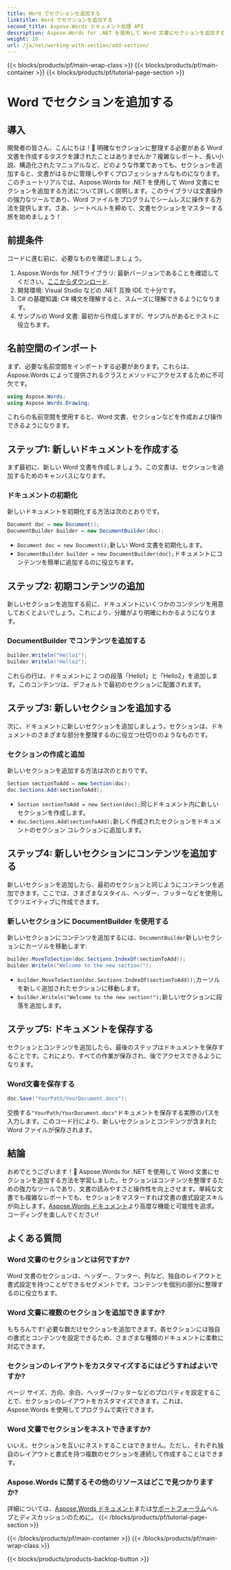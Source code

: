 ```yaml
---
title: Word でセクションを追加する
linktitle: Word でセクションを追加する
second_title: Aspose.Words ドキュメント処理 API
description: Aspose.Words for .NET を使用して Word 文書にセクションを追加する方法を学びます。このガイドでは、文書の作成からセクションの追加と管理まですべてをカバーしています。
weight: 10
url: /ja/net/working-with-section/add-section/
---
```


{{< blocks/products/pf/main-wrap-class >}}
{{< blocks/products/pf/main-container >}}
{{< blocks/products/pf/tutorial-page-section >}}

# Word でセクションを追加する


## 導入

開発者の皆さん、こんにちは！👋 明確なセクションに整理する必要がある Word 文書を作成するタスクを課されたことはありませんか？複雑なレポート、長い小説、構造化されたマニュアルなど、どのような作業であっても、セクションを追加すると、文書がはるかに管理しやすくプロフェッショナルなものになります。このチュートリアルでは、Aspose.Words for .NET を使用して Word 文書にセクションを追加する方法について詳しく説明します。このライブラリは文書操作の強力なツールであり、Word ファイルをプログラムでシームレスに操作する方法を提供します。さあ、シートベルトを締めて、文書セクションをマスターする旅を始めましょう！

## 前提条件

コードに進む前に、必要なものを確認しましょう。

1.  Aspose.Words for .NETライブラリ: 最新バージョンであることを確認してください。[ここからダウンロード](https://releases.aspose.com/words/net/).
2. 開発環境: Visual Studio などの .NET 互換 IDE で十分です。
3. C# の基礎知識: C# 構文を理解すると、スムーズに理解できるようになります。
4. サンプルの Word 文書: 最初から作成しますが、サンプルがあるとテストに役立ちます。

## 名前空間のインポート

まず、必要な名前空間をインポートする必要があります。これらは、Aspose.Words によって提供されるクラスとメソッドにアクセスするために不可欠です。

```csharp
using Aspose.Words;
using Aspose.Words.Drawing;
```

これらの名前空間を使用すると、Word 文書、セクションなどを作成および操作できるようになります。

## ステップ1: 新しいドキュメントを作成する

まず最初に、新しい Word 文書を作成しましょう。この文書は、セクションを追加するためのキャンバスになります。

### ドキュメントの初期化

新しいドキュメントを初期化する方法は次のとおりです。

```csharp
Document doc = new Document();
DocumentBuilder builder = new DocumentBuilder(doc);
```

- `Document doc = new Document();`新しい Word 文書を初期化します。
- `DocumentBuilder builder = new DocumentBuilder(doc);`ドキュメントにコンテンツを簡単に追加するのに役立ちます。

## ステップ2: 初期コンテンツの追加

新しいセクションを追加する前に、ドキュメントにいくつかのコンテンツを用意しておくとよいでしょう。これにより、分離がより明確にわかるようになります。

### DocumentBuilder でコンテンツを追加する

```csharp
builder.Writeln("Hello1");
builder.Writeln("Hello2");
```

これらの行は、ドキュメントに 2 つの段落「Hello1」と「Hello2」を追加します。このコンテンツは、デフォルトで最初のセクションに配置されます。

## ステップ3: 新しいセクションを追加する

次に、ドキュメントに新しいセクションを追加しましょう。セクションは、ドキュメントのさまざまな部分を整理するのに役立つ仕切りのようなものです。

### セクションの作成と追加

新しいセクションを追加する方法は次のとおりです。

```csharp
Section sectionToAdd = new Section(doc);
doc.Sections.Add(sectionToAdd);
```

- `Section sectionToAdd = new Section(doc);`同じドキュメント内に新しいセクションを作成します。
- `doc.Sections.Add(sectionToAdd);`新しく作成されたセクションをドキュメントのセクション コレクションに追加します。

## ステップ4: 新しいセクションにコンテンツを追加する

新しいセクションを追加したら、最初のセクションと同じようにコンテンツを追加できます。ここでは、さまざまなスタイル、ヘッダー、フッターなどを使用してクリエイティブに作成できます。

### 新しいセクションに DocumentBuilder を使用する

新しいセクションにコンテンツを追加するには、`DocumentBuilder`新しいセクションにカーソルを移動します:

```csharp
builder.MoveToSection(doc.Sections.IndexOf(sectionToAdd));
builder.Writeln("Welcome to the new section!");
```

- `builder.MoveToSection(doc.Sections.IndexOf(sectionToAdd));`カーソルを新しく追加されたセクションに移動します。
- `builder.Writeln("Welcome to the new section!");`新しいセクションに段落を追加します。

## ステップ5: ドキュメントを保存する

セクションとコンテンツを追加したら、最後のステップはドキュメントを保存することです。これにより、すべての作業が保存され、後でアクセスできるようになります。

### Word文書を保存する

```csharp
doc.Save("YourPath/YourDocument.docx");
```

交換する`"YourPath/YourDocument.docx"`ドキュメントを保存する実際のパスを入力します。このコード行により、新しいセクションとコンテンツが含まれた Word ファイルが保存されます。

## 結論

おめでとうございます！🎉 Aspose.Words for .NET を使用して Word 文書にセクションを追加する方法を学習しました。セクションはコンテンツを整理するための強力なツールであり、文書の読みやすさと操作性を向上させます。単純な文書でも複雑なレポートでも、セクションをマスターすれば文書の書式設定スキルが向上します。[Aspose.Words ドキュメント](https://reference.aspose.com/words/net/)より高度な機能と可能性を追求。コーディングを楽しんでください!

## よくある質問

### Word 文書のセクションとは何ですか?

Word 文書のセクションは、ヘッダー、フッター、列など、独自のレイアウトと書式設定を持つことができるセグメントです。コンテンツを個別の部分に整理するのに役立ちます。

### Word 文書に複数のセクションを追加できますか?

もちろんです! 必要な数だけセクションを追加できます。各セクションには独自の書式とコンテンツを設定できるため、さまざまな種類のドキュメントに柔軟に対応できます。

### セクションのレイアウトをカスタマイズするにはどうすればよいですか?

ページ サイズ、方向、余白、ヘッダー/フッターなどのプロパティを設定することで、セクションのレイアウトをカスタマイズできます。これは、Aspose.Words を使用してプログラムで実行できます。

### Word 文書でセクションをネストできますか?

いいえ、セクションを互いにネストすることはできません。ただし、それぞれ独自のレイアウトと書式を持つ複数のセクションを連続して作成することはできます。

### Aspose.Words に関するその他のリソースはどこで見つかりますか?

詳細については、[Aspose.Words ドキュメント](https://reference.aspose.com/words/net/)または[サポートフォーラム](https://forum.aspose.com/c/words/8)ヘルプとディスカッションのために。
{{< /blocks/products/pf/tutorial-page-section >}}

{{< /blocks/products/pf/main-container >}}
{{< /blocks/products/pf/main-wrap-class >}}

{{< blocks/products/products-backtop-button >}}
